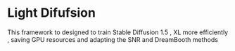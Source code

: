 # Light Difufsion
This framework to designed to  train Stable Diffusion 1.5 , XL more efficiently , saving GPU resources and adapting the SNR and DreamBooth methods
